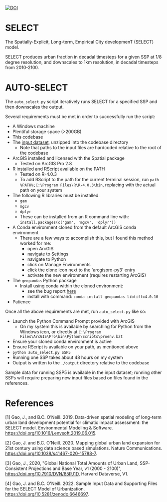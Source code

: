 [![DOI](https://zenodo.org/badge/DOI/10.5281/zenodo.7083151.svg)](https://doi.org/10.5281/zenodo.7083151)

# SELECT

The Spatially-Explicit, Long-term, Empirical City developmenT (SELECT) model.

SELECT produces urban fraction in decadal timesteps for a given SSP at 1/8 degree
resolution, and downscales to 1km resolution, in decadal timesteps from 2010-2100.

# AUTO-SELECT

The `auto_select.py` script iteratively runs SELECT for a specified SSP and then downscales the output.

Several requirements must be met in order to successfully run the script:
* A Windows machine
* Plentiful storage space (>200GB)
* This codebase
* The [input dataset](https://doi.org/10.5281/zenodo.6646697), unzipped into the codebase directory
  * Note that paths to the input files are hardcoded relative to the root of the codebase
* ArcGIS installed and licensed with the Spatial package
  * Tested on ArcGIS Pro 2.8
* R installed and RScript available on the PATH
  * Tested on R-4.0.3
  * To add RScript to the path for the current terminal session, run `path %PATH%;C:\Program Files\R\R-4.0.3\bin`, replacing with the actual path on your system
* The following R libraries must be installed:
  * `gam`
  * `mgcv`
  * `dplyr`
  * These can be installed from an R command line with: `install.packages(c('gam', 'mgcv', 'dplyr'))`
* A Conda environment cloned from the default ArcGIS conda environment
  * There are a few ways to accomplish this, but I found this method worked for me:
    * open ArcGIS
    * navigate to Settings
    * navigate to Python
    * click on Manage Environments
    * click the clone icon next to the 'arcgispro-py3' entry
    * activate the new environment (requires restarting ArcGIS)
* The `geopandas` Python package
  * Install using conda within the cloned environment:
    * see the bug report [here](https://stackoverflow.com/questions/69523996/arcpy-scripts-keep-giving-an-error-typeerror-expected-string-or-bytes-like-obj)
    * install with command: `conda install geopandas libtiff=4.0.10`
* Patience

Once all the above requirements are met, run `auto_select.py` like so:
* Launch the Python Command Prompt provided with ArcGIS
  * On my system this is available by searching for Python from the Windows icon, or directly at `C:\Program Files\ArcGIS\Pro\bin\Python\Scripts\proenv.bat`
* Ensure your cloned conda environment is active
* Ensure RScript is available on your path, as mentioned above
* `python auto_select.py SSP5`
* Running one SSP takes about 48 hours on my system
* Output is written to the `./output` directory relative to the codebase

Sample data for running SSP5 is available in the input dataset; running other SSPs will require preparing new input files based on files found in the references.


# References

[1] Gao, J., and B.C. O’Neill. 2019. Data-driven spatial modeling of long-term urban land development potential for climatic impact assessment: the SELECT model. Environmental Modeling & Software. https://doi.org/10.1016/j.envsoft.2019.06.015.

[2] Gao, J. and B.C. O’Neill. 2020. Mapping global urban land expansion for 21st century using data science based simulations. Nature Communications. https://doi.org/10.1038/s41467-020-15788-7.

[3] Gao, J., 2020, "Global National Total Amounts of Urban Land, SSP-Consistent Projections and Base Year, v1 (2000 - 2100)", https://doi.org/10.7910/DVN/85PJ1D, Harvard Dataverse, V1.

[4] Gao, J. and B.C. O'Neill. 2022. Sample Input Data and Supporting Files for the SELECT Model of Urbanization. https://doi.org/10.5281/zenodo.6646697.
